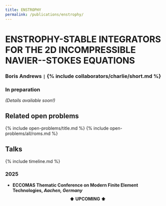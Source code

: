 ```yaml
---
title: ENSTROPHY
permalink: /publications/enstrophy/
---
```


# ENSTROPHY-STABLE INTEGRATORS FOR THE 2D INCOMPRESSIBLE NAVIER--STOKES EQUATIONS

### Boris Andrews <code>&#124;</code> {% include collaborators/charlie/short.md %}

### In preparation

*(Details available soon!)*

## Related open problems

{% include open-problems/title.md %}
{% include open-problems/all/roms.md %}

## Talks

{% include timeline.md %}

<div class="timeline">
  <div class="outer">
    <div class="card">
      <div class="info">
        <h3 class="title">2025</h3>
        <p><ul>
          <li><strong>ECCOMAS Thematic Conference on Modern Finite Element Technologies, <em>Aachen, Germany</em></strong></li>
          <div style="text-align: center; padding: 10px 0;"><strong>⬆️ UPCOMING ⬆️</strong></div>
        </ul></p>
      </div>
    </div>
  </div>
</div>
